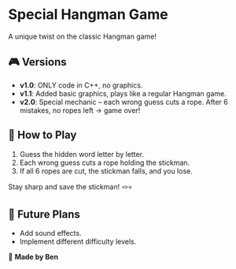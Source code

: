 # Special Hangman Game

A unique twist on the classic Hangman game!

## 🎮 Versions
- **v1.0**: ONLY code in C++, no graphics.  
- **v1.1**: Added basic graphics, plays like a regular Hangman game.  
- **v2.0**: Special mechanic – each wrong guess cuts a rope. After 6 mistakes, no ropes left → game over!

## 🚀 How to Play
1. Guess the hidden word letter by letter.  
2. Each wrong guess cuts a rope holding the stickman.  
3. If all 6 ropes are cut, the stickman falls, and you lose.  

Stay sharp and save the stickman! 🪢💀  

## 🔧 Future Plans
- Add sound effects.  
- Implement different difficulty levels.  

🎯 **Made by Ben**  
